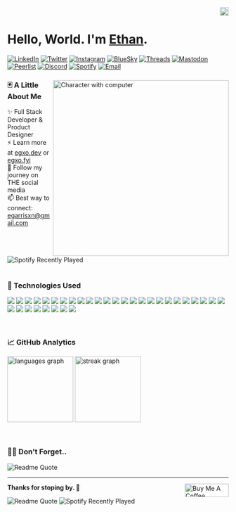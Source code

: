 <div>
 <img src="https://komarev.com/ghpvc/?username=egarrisxn&style=flat&color=blue" align="right" height="20" alt="Visit Counter"/>
</div>

<br/>

<div>
 <h1>
  Hello, World. I'm <a href="https://egxo.dev">Ethan</a>.
 </h1>
</div>
<div>
 <p>
  <a href="https://linkedin.com/in/ethan-gx" target="_blank" rel="noreferrer"><img alt="LinkedIn" src="https://img.shields.io/badge/LinkedIn-3d3d3d?style=plastic&label=in&labelColor=%230072B1"></a>
  <a href="https://x.com/eg__xo"><img alt="Twitter" src="https://img.shields.io/badge/Twitter-3d3d3d?style=plastic&logo=x&logoColor=%23000000"></a>
  <a href="https://instagram.com/eg___xo" target="_blank" rel="noreferrer"><img alt="Instagram" src="https://img.shields.io/badge/Instagram-3d3d3d?style=plastic&logo=instagram&logoColor=%23FF7F7F"></a>
  <a href="https://bsky.app/profile/egxo.bsky.social" target="_blank" rel="noreferrer"><img alt="BlueSky" src="https://img.shields.io/badge/BlueSky-3d3d3d?style=plastic&logo=bluesky&logoColor=%2387CEEB"></a>
  <a href="https:/threads.net/@eg___xo" target="_blank" rel="noreferrer"><img alt="Threads" src="https://img.shields.io/badge/Threads-3d3d3d?style=plastic&logo=threads&logoColor=%23000000"></a>
  <a href='https://mastodon.social/@eg_Xo'><img alt="Mastodon" src="https://img.shields.io/badge/Mastadon-3d3d3d?style=plastic&logo=mastodon&logoColor=%236364FF"></a>
  <a href='https://peerlist.io/eg_xo'><img alt="Peerlist" src="https://img.shields.io/badge/Peerlist-3d3d3d?style=plastic&logo=peerlist&logoColor=%2300AA45"></a>
  <a href="https://discord.com/users/eg___xo" target="_blank" rel="noreferrer"><img alt="Discord" src="https://img.shields.io/badge/Discord-3d3d3d?style=plastic&logo=discord&logoColor=%235865F2"></a>
  <a href="https://open.spotify.com/user/egarrisxn" target="_blank" rel="noreferrer"><img alt="Spotify" src="https://img.shields.io/badge/Spotify-3d3d3d?style=plastic&logo=spotify&logoColor=%231ED760"></a>
  <a href='mailto:egarrisxn@gmail.com'><img alt="Email" src="https://img.shields.io/badge/Email-3d3d3d?style=plastic&logo=gmail&logoColor=%23EA4335"></a>
 </p>
</div>

<div>
 <img align="right" alt="Character with computer" width="400" src="https://github.com/user-attachments/assets/210765c6-c601-413b-9a55-d6d60c11823c" />
 <h3 align="left">
  🃏 A Little About Me
 </h3>
 <p>
  ✨ Full Stack Developer & Product Designer<br/>
  ⚡ Learn more at <a href="https://egxo.dev">egxo.dev</a> or <a href="https://egxo.fyi">egxo.fyi</a><br/>
  👯 Follow my journey on THE social media<br/>
  📫 Best way to connect: <a href="mailto:egarrisxn@gmail.com">egarrisxn@gmail.com</a><br/>
</p>
 <img src="https://spotify-recently-played-readme.vercel.app/api?user=egarrisxn&count=1" alt="Spotify Recently Played" />
</div>

<div>
 <br/>
 <h3>
  💾 Technologies Used
 </h3>
 <p>
  <img src="https://img.shields.io/badge/HTML5-3d3d3d?style=plastic&logo=html5" />
  <img src="https://img.shields.io/badge/CSS3-3d3d3d?style=plastic&logo=css3" />
  <img src="https://img.shields.io/badge/JavaScript-3d3d3d?style=plastic&logo=javascript" />
  <img src="https://img.shields.io/badge/TypeScript-3d3d3d?style=plastic&logo=typescript" />
  <img src="https://img.shields.io/badge/React-3d3d3d?style=plastic&logo=react" />
  <img src="https://img.shields.io/badge/Next-3d3d3d?style=plastic&logo=nextdotjs" />
  <img src="https://img.shields.io/badge/Node-3d3d3d?style=plastic&logo=nodedotjs" />
  <img src="https://img.shields.io/badge/Sanity-3d3d3d?style=plastic&logo=sanity" />
  <img src="https://img.shields.io/badge/Supabase-3d3d3d?style=plastic&logo=supabase" />
  <img src="https://img.shields.io/badge/PostgreSQL-3d3d3d?style=plastic&logo=postgresql" />
  <img src="https://img.shields.io/badge/MongoDB-3d3d3d?style=plastic&logo=mongodb" />
  <img src="https://img.shields.io/badge/Git-3d3d3d?style=plastic&logo=git" />
  <img src="https://img.shields.io/badge/NPM-3d3d3d?style=plastic&logo=npm" />
  <img src="https://img.shields.io/badge/PNPM-3d3d3d?style=plastic&logo=pnpm" />
  <img src="https://img.shields.io/badge/Astro-3d3d3d?style=plastic&logo=astro" />
  <img src="https://img.shields.io/badge/Zod-3d3d3d?style=plastic&logo=zod" />
  <img src="https://img.shields.io/badge/Tailwind-3d3d3d?style=plastic&logo=tailwindcss" />
  <img src="https://img.shields.io/badge/Radix-3d3d3d?style=plastic&logo=radixui" />
  <img src="https://img.shields.io/badge/ESLint-3d3d3d?style=plastic&logo=eslint" />
  <img src="https://img.shields.io/badge/Prettier-3d3d3d?style=plastic&logo=prettier" />
  <img src="https://img.shields.io/badge/Markdown-3d3d3d?style=plastic&logo=markdown" />
  <img src="https://img.shields.io/badge/MDX-3d3d3d?style=plastic&logo=mdx" />
  <img src="https://img.shields.io/badge/Vite-3d3d3d?style=plastic&logo=vite" />
  <img src="https://img.shields.io/badge/Vercel-3d3d3d?style=plastic&logo=vercel" />
  <img src="https://img.shields.io/badge/Netlify-3d3d3d?style=plastic&logo=netlify" />
  <img src="https://img.shields.io/badge/Express-3d3d3d?style=plastic&logo=express" />
  <img src="https://img.shields.io/badge/Deno-3d3d3d?style=plastic&logo=deno" />
  <img src="https://img.shields.io/badge/MySQL-3d3d3d?style=plastic&logo=mysql" />
  <img src="https://img.shields.io/badge/GraphQL-3d3d3d?style=plastic&logo=graphql" />
  <img src="https://img.shields.io/badge/Heroku-3d3d3d?style=plastic&logo=heroku" />
  <img src="https://img.shields.io/badge/Webpack-3d3d3d?style=plastic&logo=webpack" />
  <img src="https://img.shields.io/badge/jQuery-3d3d3d?style=plastic&logo=jquery" />
  <img src="https://img.shields.io/badge/Bootstrap-3d3d3d?style=plastic&logo=bootstrap" />
 </p>
</div>

<div>
 <br/>
 <h3>
  📈 GitHub Analytics
 </h3>
 <p>
  <img src="https://github-readme-stats.vercel.app/api/top-langs?username=egarrisxn&locale=en&hide_title=false&layout=compact&card_width=320&langs_count=5&theme=dracula&hide_border=false" height="150" alt="languages graph"/>
  <img src="https://streak-stats.demolab.com?user=egarrisxn&locale=en&mode=daily&theme=dracula&hide_border=false&border_radius=5" height="150" alt="streak graph"/>
 </p>
</div>

<div>
 <br/>
 <h3>
  😶‍🌫️ Don't Forget..
 </h3>
 <p>
  <img alt="Readme Quote" src="https://quotes-github-readme.vercel.app/api?type=horizontal&theme=dark&border=true&quote=%E2%80%9CYou%20miss%20100%25%20of%20the%20shots%20you%20don%E2%80%99t%20take.%E2%80%9D%20%E2%80%93%20Wayne%20Gretzky&author=Michael%20Scott" />
 </p>
</div>

<hr/>

<div>
 <a href="https://www.buymeacoffee.com/egarrisxn"><img src="https://cdn.buymeacoffee.com/buttons/v2/default-yellow.png" align="right" height="30" width="100" alt="Buy Me A Coffee" /></a>
 <p>
  <strong>
   Thanks for stoping by. 💙
  </strong>
 </p>
</div>

 <img alt="Readme Quote" src="https://quotes-github-readme.vercel.app/api?type=horizontal&theme=dark&border=true&quote=%E2%80%9CYou%20miss%20100%25%20of%20the%20shots%20you%20don%E2%80%99t%20take.%E2%80%9D%20%E2%80%93%20Wayne%20Gretzky&author=Michael%20Scott" />

<img src="https://spotify-recently-played-readme.vercel.app/api?user=egarrisxn&count=1" alt="Spotify Recently Played" />

